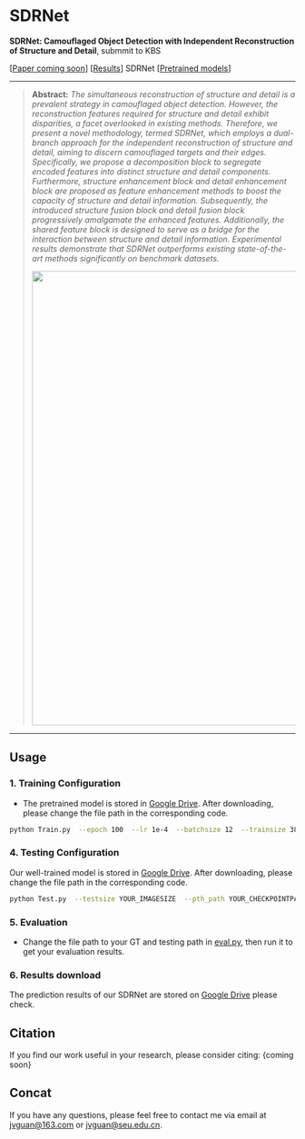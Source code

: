 # SDRNet
**SDRNet: Camouflaged Object Detection with Independent Reconstruction of Structure and Detail**, submmit to KBS

[[Paper coming soon](https)] [[Results](https://drive.google.com/drive/folders/1Pho42bHiBhVR0l9KzdOFQgqLzr8mSv9e?usp=sharing)] SDRNet
[[Pretrained models](https://drive.google.com/file/d/1MONpM9auqGlRoyaOKUe6wJgLZ-E6A4Dc/view?usp=sharing)]

---
> **Abstract:** *The simultaneous reconstruction of structure and detail is a prevalent strategy in camouflaged object detection. However, the reconstruction features required for structure and detail exhibit disparities, a facet overlooked in existing methods. Therefore, we present a novel methodology, termed SDRNet, which employs a dual-branch approach for the independent reconstruction of structure and detail, aiming to discern camouflaged targets and their edges. Specifically, we propose a decomposition block to segregate encoded features into distinct structure and detail components. Furthermore, structure enhancement block and detail enhancement block are proposed as feature enhancement methods to boost the capacity of structure and detail information. Subsequently, the introduced structure fusion block and detail fusion block progressively amalgamate the enhanced features. Additionally, the shared feature block is designed to serve as a bridge for the interaction between structure and detail information. Experimental results demonstrate that SDRNet outperforms existing state-of-the-art methods significantly on benchmark datasets.*
>
> <p align="center">
> <img width="800" src="Framework.png">
> </p>
---

## Usage

### 1. Training Configuration

- The pretrained model is stored in [Google Drive](https://drive.google.com/file/d/1MONpM9auqGlRoyaOKUe6wJgLZ-E6A4Dc/view?usp=sharing). After downloading, please change the file path in the corresponding code.
```bash
python Train.py  --epoch 100  --lr 1e-4  --batchsize 12  --trainsize 384  --train_root YOUR_TRAININGSETPATH  --val_root  YOUR_VALIDATIONSETPATH  --save_path YOUR_CHECKPOINTPATH
```

### 4. Testing Configuration

Our well-trained model is stored in [Google Drive](https://drive.google.com/file/d/1MONpM9auqGlRoyaOKUe6wJgLZ-E6A4Dc/view?usp=sharing). After downloading, please change the file path in the corresponding code.
```bash
python Test.py  --testsize YOUR_IMAGESIZE  --pth_path YOUR_CHECKPOINTPATH 
```

### 5. Evaluation

- Change the file path to your GT and testing path in [eval.py](https://github.com/whyandbecause/SDRNet/edit/main/evaltools/eval.py), then run it to get your evaluation results.

### 6. Results download

The prediction results of our SDRNet are stored on [Google Drive](https://drive.google.com/file/d/1MONpM9auqGlRoyaOKUe6wJgLZ-E6A4Dc/view?usp=sharing) please check.

## Citation
If you find our work useful in your research, please consider citing:
{coming soon}

## Concat
If you have any questions, please feel free to contact me via email at jvguan@163.com or jvguan@seu.edu.cn.
